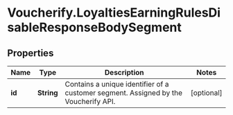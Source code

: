 # Voucherify.LoyaltiesEarningRulesDisableResponseBodySegment

## Properties

Name | Type | Description | Notes
------------ | ------------- | ------------- | -------------
**id** | **String** | Contains a unique identifier of a customer segment. Assigned by the Voucherify API. | [optional] 


